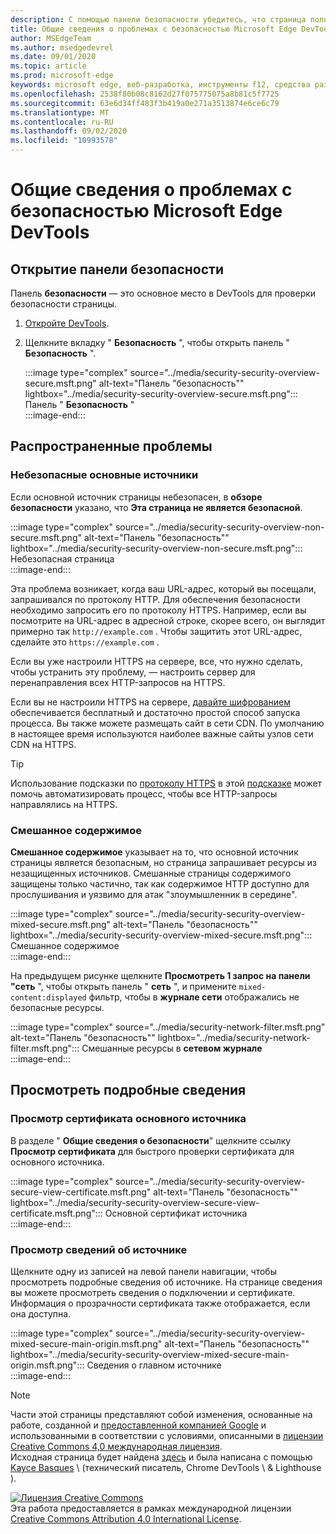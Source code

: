 ```yaml
---
description: С помощью панели безопасности убедитесь, что страница полностью защищена HTTPS.
title: Общие сведения о проблемах с безопасностью Microsoft Edge DevTools
author: MSEdgeTeam
ms.author: msedgedevrel
ms.date: 09/01/2020
ms.topic: article
ms.prod: microsoft-edge
keywords: microsoft edge, веб-разработка, инструменты f12, средства разработчика
ms.openlocfilehash: 2538f80b08c8162d27f075775075a8b81c5f7725
ms.sourcegitcommit: 63e6d34ff483f3b419a0e271a3513874e6ce6c79
ms.translationtype: MT
ms.contentlocale: ru-RU
ms.lasthandoff: 09/02/2020
ms.locfileid: "10993578"
---
```

<!-- Copyright Kayce Basques 

   Licensed under the Apache License, Version 2.0 (the "License");
   you may not use this file except in compliance with the License.
   You may obtain a copy of the License at

       https://www.apache.org/licenses/LICENSE-2.0

   Unless required by applicable law or agreed to in writing, software
   distributed under the License is distributed on an "AS IS" BASIS,
   WITHOUT WARRANTIES OR CONDITIONS OF ANY KIND, either express or implied.
   See the License for the specific language governing permissions and
   limitations under the License.  -->  





# Общие сведения о проблемах с безопасностью Microsoft Edge DevTools   

  

<!--Use the **Security** Panel in [Microsoft Edge DevTools][MicrosoftEdgeDevTools] to make sure HTTPS is properly implemented on a page.  See **Why HTTPS Matters** to learn why every website should be protected with HTTPS, even sites that do not handle sensitive user data.  -->  

<!--todo: add section when why-https is available -->  

## Открытие панели безопасности   

Панель **безопасности** — это основное место в DevTools для проверки безопасности страницы.  

1.  [Откройте DevTools][DevToolsOpen].  
1.  Щелкните вкладку " **Безопасность** ", чтобы открыть панель " **Безопасность** ".  
    
    :::image type="complex" source="../media/security-security-overview-secure.msft.png" alt-text="Панель &quot;безопасность&quot;" lightbox="../media/security-security-overview-secure.msft.png":::
       Панель " **Безопасность** "  
    :::image-end:::  
    
## Распространенные проблемы   

### Небезопасные основные источники   

Если основной источник страницы небезопасен, в **обзоре безопасности** указано, что **Эта страница не является безопасной**.  

:::image type="complex" source="../media/security-security-overview-non-secure.msft.png" alt-text="Панель &quot;безопасность&quot;" lightbox="../media/security-security-overview-non-secure.msft.png":::
   Небезопасная страница  
:::image-end:::  

Эта проблема возникает, когда ваш URL-адрес, который вы посещали, запрашивался по протоколу HTTP.  Для обеспечения безопасности необходимо запросить его по протоколу HTTPS.  Например, если вы посмотрите на URL-адрес в адресной строке, скорее всего, он выглядит примерно так `http://example.com` .  Чтобы защитить этот URL-адрес, сделайте это `https://example.com` .  

Если вы уже настроили HTTPS на сервере, все, что нужно сделать, чтобы устранить эту проблему, — настроить сервер для перенаправления всех HTTP-запросов на HTTPS.  

Если вы не настроили HTTPS на сервере, [давайте шифрованием][LetsEncrypt] обеспечивается бесплатный и достаточно простой способ запуска процесса.  Вы также можете размещать сайт в сети CDN.  По умолчанию в настоящее время используются наиболее важные сайты узлов сети CDN на HTTPS.  

> [!TIP]
> Использование подсказки по [протоколу HTTPS][WebhintUseHttps] в этой [подсказке][Webhint] может помочь автоматизировать процесс, чтобы все HTTP-запросы направлялись на HTTPS.  

### Смешанное содержимое   

**Смешанное содержимое** указывает на то, что основной источник страницы является безопасным, но страница запрашивает ресурсы из незащищенных источников.  Смешанные страницы содержимого защищены только частично, так как содержимое HTTP доступно для прослушивания и уязвимо для атак "злоумышленник в середине".  

:::image type="complex" source="../media/security-security-overview-mixed-secure.msft.png" alt-text="Панель &quot;безопасность&quot;" lightbox="../media/security-security-overview-mixed-secure.msft.png":::
   Смешанное содержимое  
:::image-end:::  

На предыдущем рисунке щелкните **Просмотреть 1 запрос на панели "сеть** ", чтобы открыть панель " **сеть** ", и примените `mixed-content:displayed` фильтр, чтобы в **журнале сети** отображались не безопасные ресурсы.  

:::image type="complex" source="../media/security-network-filter.msft.png" alt-text="Панель &quot;безопасность&quot;" lightbox="../media/security-network-filter.msft.png":::
   Смешанные ресурсы в **сетевом журнале**  
:::image-end:::  

## Просмотреть подробные сведения   

### Просмотр сертификата основного источника   

В разделе " **Общие сведения о безопасности**" щелкните ссылку **Просмотр сертификата** для быстрого проверки сертификата для основного источника.  

:::image type="complex" source="../media/security-security-overview-secure-view-certificate.msft.png" alt-text="Панель &quot;безопасность&quot;" lightbox="../media/security-security-overview-secure-view-certificate.msft.png":::
   Основной сертификат источника  
:::image-end:::  

### Просмотр сведений об источнике   

Щелкните одну из записей на левой панели навигации, чтобы просмотреть подробные сведения об источнике.  На странице сведения вы можете просмотреть сведения о подключении и сертификате.  Информация о прозрачности сертификата также отображается, если она доступна.  

:::image type="complex" source="../media/security-security-overview-mixed-secure-main-origin.msft.png" alt-text="Панель &quot;безопасность&quot;" lightbox="../media/security-security-overview-mixed-secure-main-origin.msft.png":::
   Сведения о главном источнике  
:::image-end:::  

<!--  
 


-->  

<!-- links -->  

[MicrosoftEdgeDevTools]: ../../devtools-guide-chromium.md "Инструменты разработчика Microsoft EDGE (Chromium) | Документы Microsoft"  
[DevToolsOpen]: ../open.md "Открыть Microsoft Edge DevTools | Документы Microsoft"  


[LetsEncrypt]: https://letsencrypt.org "Шифрование-бесплатные сертификаты SSL/TLS"  

[Webhint]: https://webhint.io "Подсказка"  
[WebhintUseHttps]: https://webhint.io/docs/user-guide/hints/hint-https-only "Использование HTTPS | Документация по подсказкам"  

<!--[mixed]: /web/fundamentals/security/prevent-mixed-content/what-is-mixed-content ""  -->

> [!NOTE]
> Части этой страницы представляют собой изменения, основанные на работе, созданной и [предоставленной компанией Google][GoogleSitePolicies] и использованными в соответствии с условиями, описанными в [лицензии Creative Commons 4,0 международная лицензия][CCA4IL].  
> Исходная страница будет найдена [здесь](https://developers.google.com/web/tools/chrome-devtools/security/index) и была написана с помощью [Kayce Basques][KayceBasques] \ (технический писатель, Chrome DevTools \ & Lighthouse \).  

[![Лицензия Creative Commons][CCby4Image]][CCA4IL]  
Эта работа предоставляется в рамках международной лицензии [Creative Commons Attribution 4.0 International License][CCA4IL].  

[CCA4IL]: https://creativecommons.org/licenses/by/4.0  
[CCby4Image]: https://i.creativecommons.org/l/by/4.0/88x31.png  
[GoogleSitePolicies]: https://developers.google.com/terms/site-policies  
[KayceBasques]: https://developers.google.com/web/resources/contributors/kaycebasques  
